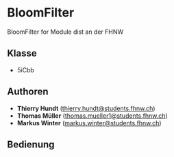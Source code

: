 # BloomFilter
BloomFilter for Module dist an der FHNW

## Klasse
- 5iCbb

## Authoren
- **Thierry Hundt** (thierry.hundt@students.fhnw.ch)
- **Thomas Müller** (thomas.mueller1@students.fhnw.ch)
- **Markus Winter** (markus.winter@students.fhnw.ch)

## Bedienung